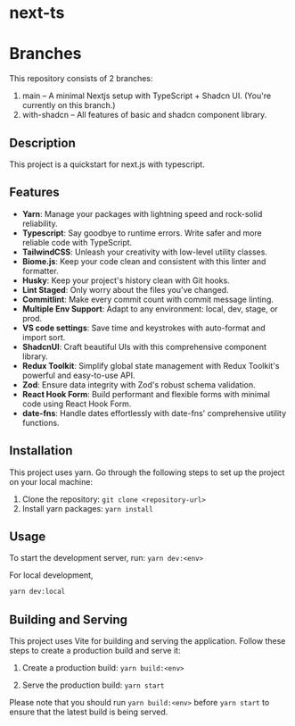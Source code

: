 # next-ts

# Branches
This repository consists of 2 branches:

1. main – A minimal Nextjs setup with TypeScript + Shadcn UI. (You're currently on this branch.)
2. with-shadcn – All features of basic and shadcn component library.

## Description

This project is a quickstart for next.js with typescript.

## Features

- **Yarn**: Manage your packages with lightning speed and rock-solid reliability.
- **Typescript**: Say goodbye to runtime errors. Write safer and more reliable code with TypeScript.
- **TailwindCSS**: Unleash your creativity with low-level utility classes.
- **Biome.js**: Keep your code clean and consistent with this linter and formatter.
- **Husky**: Keep your project's history clean with Git hooks.
- **Lint Staged**: Only worry about the files you've changed.
- **Commitlint**: Make every commit count with commit message linting.
- **Multiple Env Support**: Adapt to any environment: local, dev, stage, or prod.
- **VS code settings**: Save time and keystrokes with auto-format and import sort.
- **ShadcnUI**: Craft beautiful UIs with this comprehensive component library.
- **Redux Toolkit**: Simplify global state management with Redux Toolkit's powerful and easy-to-use API.
- **Zod**: Ensure data integrity with Zod's robust schema validation.
- **React Hook Form**: Build performant and flexible forms with minimal code using React Hook Form.
- **date-fns**: Handle dates effortlessly with date-fns' comprehensive utility functions.

## Installation

This project uses yarn. Go through the following steps to set up the project on your local machine:

1. Clone the repository: `git clone <repository-url>`
2. Install yarn packages: `yarn install`

## Usage

To start the development server, run: `yarn dev:<env>`

For local development,
```sh
yarn dev:local
```

## Building and Serving

This project uses Vite for building and serving the application. Follow these steps to create a production build and serve it:

1. Create a production build: `yarn build:<env>`

2. Serve the production build: `yarn start`

Please note that you should run `yarn build:<env>` before `yarn start` to ensure that the latest build is being served.